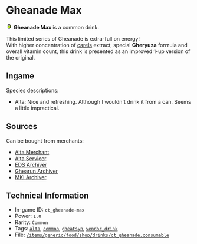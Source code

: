# Gheanade Max

<img src="https://raw.githubusercontent.com/Ceterai/Enternia/main/items/generic/food/shop/drinks/ct_gheanade.png" alt="Gheanade Max icon" loading="lazy" height=16px width="auto" /> **Gheanade Max** is a common drink.

This limited series of Gheanade is extra-full on energy!  
With higher concentration of [carels](https://ceterai.github.io/MyEnternia/Wiki/Tags/Carel) extract, special **Gheryuza** formula and overall vitamin count, this drink is presented as an improved 1-up version of the original.

## Ingame

Species descriptions:

- Alta: Nice and refreshing. Although I wouldn't drink it from a can. Seems a little impractical.

## Sources

Can be bought from merchants:

- [Alta Merchant](https://ceterai.github.io/MyEnternia/Wiki/AltaMerchant)
- [Alta Servicer](https://ceterai.github.io/MyEnternia/Wiki/AltaServicer)
- [EDS Archiver](https://ceterai.github.io/MyEnternia/Wiki/EDSArchiver)
- [Ghearun Archiver](https://ceterai.github.io/MyEnternia/Wiki/GhearunArchiver)
- [MKI Archiver](https://ceterai.github.io/MyEnternia/Wiki/MKIArchiver)

## Technical Information

- In-game ID: `ct_gheanade-max`
- Power: `1.0`
- Rarity: `Common`
- Tags: [`alta`](https://ceterai.github.io/MyEnternia/Wiki/Tags/Alta), [`common`](https://ceterai.github.io/MyEnternia/Wiki/Tags/Common), [`gheatsyn`](https://ceterai.github.io/MyEnternia/Wiki/Tags/Gheatsyn), [`vendor_drink`](https://ceterai.github.io/MyEnternia/Wiki/Tags/VendorDrink)
- File: [`/items/generic/food/shop/drinks/ct_gheanade.consumable`](https://github.com/Ceterai/Enternia/blob/main/items/generic/food/shop/drinks/ct_gheanade.consumable)

